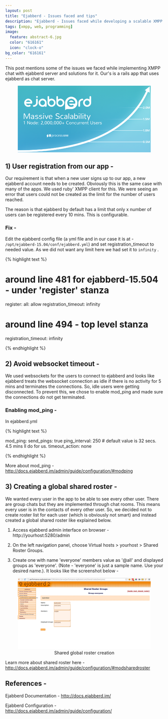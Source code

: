 ```yaml
---
layout: post
title: "Ejabberd - Issues faced and tips"
description: "Ejabberd - Issues faced while developing a scalable XMPP chat and tips to solve this"
tags: [xmpp, web, programming]
image:
  feature: abstract-6.jpg
  color: "616161"
  icon: "clock-o"
bg_color: "616161"
---
```


This post mentions some of the issues we faced while implementing XMPP chat with ejabberd server and solutions for it. Our's is a rails app that uses ejabberd as chat server.

<div style="text-align: center">
<figure class="full">
	<img src="/images/eb.png" width="600px" alt="">
</figure>
</div>

## 1) User registration from our app -

Our requirement is that when a new user signs up to our app, a new ejabberd account needs to be created. Obviously this is the same case with many of the apps. We used ruby' XMPP client for this. We were seeing an error that users could not be created as the limit for the number of users reached.

The reason is that ejabberd by default has a limit that only x number of users can be registered every 10 mins. This is configurable.

### Fix -

Edit the ejabberd config file (a yml file and in our case it is at - `/opt/ejabberd-15.04/conf/ejabberd.yml`) and set registration_timeout to needed value. As we did not want any limit here we had set it to `infinity` .

{% highlight text %}
# around line 481 for ejabberd-15.504 - under 'register' stanza

register:
   all: allow
   registration_timeout: infinity

# around line 494 - top level stanza
registration_timeout: infinity

{% endhighlight %}

## 2) Avoid websocket timeout -

We used websockets for the users to connect to ejabberd and looks like ejabberd treats the websocket connection as idle if there is no activity for 5 mins and terminates the connections. So, idle users were getting disconnected. To prevent this, we chose to enable mod_ping and made sure the connections do not get terminated.

### Enabling mod_ping -

In ejabberd.yml

{% highlight text %}

mod_ping:
    send_pings: true
    ping_interval: 250 # default value is 32 secs. 4.5 mins ll do for us.
    timeout_action: none

{% endhighlight %}

More about mod_ping - <http://docs.ejabberd.im/admin/guide/configuration/#modping>

## 3) Creating a global shared roster -

We wanted every user in the app to be able to see every other user. There are group chats but they are implemented through chat rooms. This means every user is in the contacts of every other user. So, we decided not to create roster list for each user (which is obviously not smart) and instead created a global shared roster like explained below.

1. Access ejabberd admin interface on browser - http://yourhost:5280/admin

2. On the left navigation panel, choose Virtual hosts > yourhost > Shared Roster Groups.

3. Create one with name 'everyone' members value as '@all' and displayed groups as 'everyone'. (Note - 'everyone' is just a sample name. Use your desired name.). It looks like the screenshot below -

<figure class="full">
	<img src="/images/shared_roster_all.png" alt="">
	<figcaption style="text-align: center">Shared global roster creation</figcaption>
</figure>

Learn more about shared roster here - <http://docs.ejabberd.im/admin/guide/configuration/#modsharedroster>

## References -

Ejabberd Documentation - <http://docs.ejabberd.im/>

Ejabberd Configuration - <http://docs.ejabberd.im/admin/guide/configuration/>
